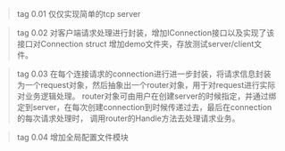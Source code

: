 > tag 0.01
仅仅实现简单的tcp server

> tag 0.02
对客户端请求处理进行封装，增加IConnection接口以及实现了该接口对Connection struct
增加demo文件夹，存放测试server/client文件。

> tag 0.03
在每个连接请求的connection进行进一步封装，将请求信息封装为一个request对象，然后抽象出一个router对象，用于对request进行实际对业务逻辑处理。
router对象可由用户在创建server的时候指定，并通过绑定到server，在每次创建connection到时候传递过去，最后在connection的每次请求处理时， 调用router的Handle方法去处理请求业务。

> tag 0.04 增加全局配置文件模块